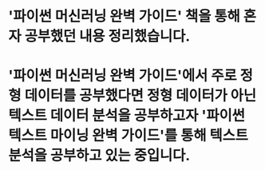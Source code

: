 # '파이썬 머신러닝 완벽 가이드' 책을 통해 혼자 공부했던 내용 정리했습니다.


# '파이썬 머신러닝 완벽 가이드'에서 주로 정형 데이터를 공부했다면 정형 데이터가 아닌 텍스트 데이터 분석을 공부하고자 '파이썬 텍스트 마이닝 완벽 가이드'를 통해 텍스트 분석을 공부하고 있는 중입니다.
